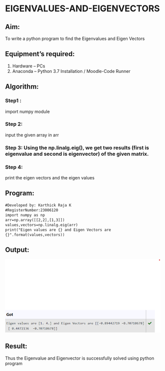 # EIGENVALUES-AND-EIGENVECTORS
## Aim:
To write a python program to find the Eigenvalues and Eigen Vectors
## Equipment’s required:
1. 	Hardware – PCs
2. 	Anaconda – Python 3.7 Installation / Moodle-Code Runner
## Algorithm:
### Step1 : 
import numpy module
### Step 2: 
input the given array in arr
### Step 3: Using the np.linalg.eig(),  we get two results (first is eigenvalue and second is eigenvector) of the given matrix.
### Step 4: 
print the eigen vectors and the eigen values
## Program:
```#Program to find the eigen values and eigen vectors.
#Developed by: Karthick Raja K
#RegisterNumber:23006120
import numpy as np
arr=np.array([[2,2],[1,3]])
values,vectors=np.linalg.eig(arr)
print("Eigen values are {} and Eigen Vectors are {}".format(values,vectors))
```
## Output:
![output](/Screenshot%202023-07-31%20114905.png)
## Result:
Thus the Eigenvalue and Eigenvector is successfully solved using python program
